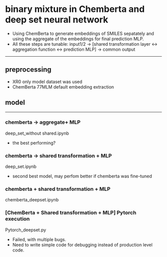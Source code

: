 # binary mixture in Chemberta and deep set neural network
- Using ChemBerta to generate embeddings of SMILES sepatately and using the aggregate of the embeddings for final prediction MLP. 
- All these steps are tunable: 
input1/2 -> [shared transformation layer <-> aggregation function <-> prediction MLP] -> common output
---
## preprocessing
- XR0 only model dataset was used
- ChemBerta 77MLM default embedding extraction

## model
---
### chemberta -> aggregate+ MLP
deep_set_without shared.ipynb
- the best performing? 

### chemberta -> shared transformation + MLP
deep_set.ipynb
- second best model, may perfom better if chemberta was fine-tuned

### chemberta + shared transformation + MLP
chemberta_deepset.ipynb

### [ChemBerta + Shared transformation + MLP] Pytorch execution 
Pytorch_deepset.py
- Failed, with multiple bugs. 
- Need to write simple code for debugging instead of production level code.
